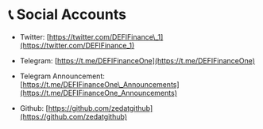 # 📞 Social Accounts

* Twitter: [https://twitter.com/DEFIFinance\_1](https://twitter.com/DEFIFinance_1)
* Telegram: [https://t.me/DEFIFinanceOne](https://t.me/DEFIFinanceOne)
* Telegram Announcement: [https://t.me/DEFIFinanceOne\_Announcements](https://t.me/DEFIFinanceOne_Announcements)
* Github: [https://github.com/zedatgithub](https://github.com/zedatgithub)

  ​

